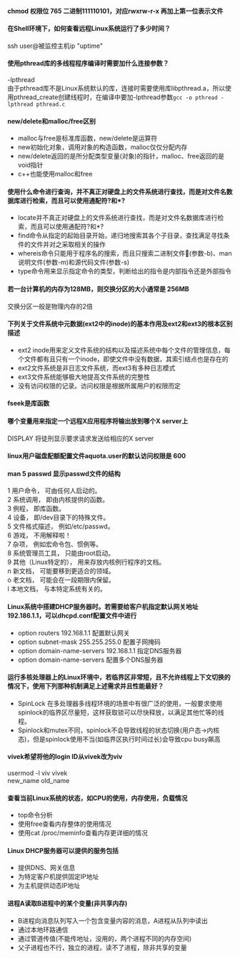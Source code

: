 #### chmod 权限位 765 二进制111110101，对应rwxrw-r-x 再加上第一位表示文件

#### 在Shell环境下，如何查看远程Linux系统运行了多少时间？
ssh user@被监控主机ip "uptime"

#### 使用pthread库的多线程程序编译时需要加什么连接参数？
-lpthread<br>
由于pthread库不是Linux系统默认的库，连接时需要使用库libpthread.a，所以使用pthread_create创建线程时，在编译中要加-lpthread参数`gcc -o pthread -lpthread pthread.c`

#### new/delete和malloc/free区别
* malloc与free是标准库函数，new/delete是运算符
* new初始化对象，调用对象的构造函数，malloc仅仅分配内存
* new/delete返回的是所分配类型变量(对象)的指针，malloc、free返回的是void指针
* c++也能使用malloc和free

#### 使用什么命令进行查询，并不真正对硬盘上的文件系统进行查找，而是对文件名数据库进行检索，而且可以使用通配符?和*?
* locate并不真正对硬盘上的文件系统进行查找，而是对文件名数据库进行检索，而且可以使用通配符?和*?
* find命令从指定的起始目录开始，递归地搜索其各个子目录，查找满足寻找条件的文件并对之采取相关的操作
* whereis命令只能用于程序名的搜索，而且只搜索二进制文件📃(参数-b)、man说明文件(参数-m)和源代码文件(参数-s)
* type命令用来显示指定命令的类型，判断给出的指令是内部指令还是外部指令

#### 若一台计算机的内存为128MB，则交换分区的大小通常是 256MB
交换分区一般是物理内存的2倍

#### 下列关于文件系统中元数据(ext2中的inode)的基本作用及ext2和ext3的根本区别描述
* ext2 inode用来定义文件系统的结构以及描述系统中每个文件的管理信息，每个文件都有且只有一个inode，即使文件中没有数据，其索引结点也是存在的
* ext2文件系统是非日志文件系统，而ext3有多种日志模式
* ext3文件系统能够极大地提高文件系统的完整性
* 没有访问权限的记录。访问权限是根据所属用户的权限而定

#### fseek是库函数

#### 哪个变量用来指定一个远程X应用程序将输出放到哪个X server上
DISPLAY 将徒刑显示要求请求发送给相应的X server

#### linux用户磁盘配额配置文件aquota.user的默认访问权限是 600

#### man 5 passwd 显示passwd文件的结构
1 用户命令， 可由任何人启动的。 <br>
2 系统调用， 即由内核提供的函数。 <br>
3 例程， 即库函数。 <br>
4 设备， 即/dev目录下的特殊文件。<br> 
5 文件格式描述， 例如/etc/passwd。 <br>
6 游戏， 不用解释啦！ <br>
7 杂项， 例如宏命令包、惯例等。<br> 
8 系统管理员工具， 只能由root启动。 <br>
9 其他（Linux特定的）， 用来存放内核例行程序的文档。<br> 
n 新文档， 可能要移到更适合的领域。 <br>
o 老文档， 可能会在一段期限内保留。 <br>
l 本地文档， 与本特定系统有关的。<br>

#### Linux系统中搭建DHCP服务器时。若需要给客户机指定默认网关地址192.186.1.1，可以dhcpd.conf配置文件中进行
* option routers 192.168.1.1 配置默认网关
* option subnet-mask 255.255.255.0 配置子网掩码
* option domain-name-servers 192.168.1.1 指定DNS服务器
* option domain-name-servers 配置多个DNS服务器

#### 运行多核处理器上的Linux环境中，若临界区非常短，且不允许线程上下文切换的情况下，使用下列那种机制满足上述需求并且性能最好？
* SpinLock 在多处理器多线程环境的场景中有很广泛的使用，一般要求使用spinlock的临界区尽量短，这样获取锁可以尽快释放，以满足其他忙等的线程。
* Spinlock和mutex不同，spinlock不会导致线程的状态切换(用户态->内核态)，但是spinlock使用不当(如临界区执行时间过长)会导致cpu busy飙高

#### vivek希望将他的login ID从vivek改为viv
usermod -l viv vivek<br>
new_name old_name

#### 查看当前Linux系统的状态，如CPU的使用，内存使用，负载情况
* top命令分析
* 使用free查看内存整体的使用情况
* 使用cat /proc/meminfo查看内存更详细的情况

#### Linux DHCP服务器可以提供的服务包括
* 提供DNS、网关信息
* 为特定客户机提供固定IP地址
* 为主机提供动态IP地址

#### 进程A读取B进程中的某个变量(非共享内存)
* B进程向消息队列写入一个包含变量内容的消息，A进程从队列中读出
* 通过本地环路通信
* 通过管道传值(不能传地址，没用的，两个进程不同的内存空间)
* 父子进程也不行，独立的进程，读不了进程，除非共享的变量

